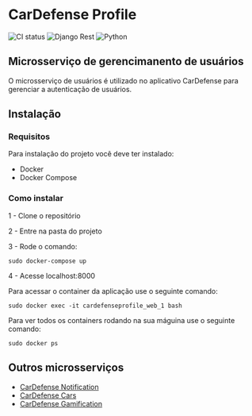 # CarDefense Profile
![CI status](https://img.shields.io/badge/build-passing-brightgreen.svg)
![Django Rest](https://img.shields.io/badge/django--rest--framework-3.7.7-orange.svg)
![Python](https://img.shields.io/badge/python-3.6-ff69b4.svg)

## Microsserviço de gerencimanento de usuários

O microsserviço de usuários é utilizado no aplicativo CarDefense para gerenciar a autenticação de usuários.

## Instalação 

### Requisitos 
Para instalação do projeto você deve ter instalado:
* Docker
* Docker Compose

### Como instalar

1 - Clone o repositório

2 - Entre na pasta do projeto

3 - Rode o comando:
```
sudo docker-compose up
```

4 - Acesse localhost:8000


Para acessar o container da aplicação use o seguinte comando:
```
sudo docker exec -it cardefenseprofile_web_1 bash
```

Para ver todos os containers rodando na sua máguina use o seguinte comando:

```
sudo docker ps
```

## Outros microsserviços 
* [CarDefense Notification](https://github.com/CarDefense/CarDefense_Notification)
* [CarDefense Cars](https://github.com/CarDefense/CarDefense_Cars)
* [CarDefense Gamification](https://github.com/CarDefense/CarDefense_Gamification)





